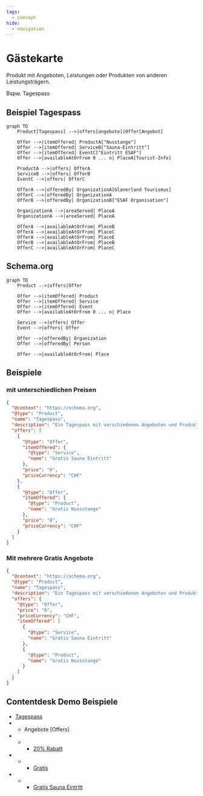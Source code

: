 ```yaml
---
tags:
  - concept
hide:
  - navigation
---
```

# Gästekarte

Produkt mit Angeboten, Leistungen oder Produkten von anderen Leistungsträgern.

Bspw. Tagespass

## Beispiel Tagespass
``` mermaid
graph TD
    Product[Tagespass] -->|offers[angebote]|Offer[Angebot]

    Offer -->|itemOffered| ProductA["Nusstange"]
    Offer -->|itemOffered| ServiceB["Sauna-Eintritt"]
    Offer -->|itemOffered| EventC["Eintritt ESAF"]
    Offer -->|availableAtOrFrom 0 ... n| PlaceA[Tourist-Info]

    ProductA -->|offers| OfferA
    ServiceB -->|offers| OfferB
    EventC -->|offers| OfferC

    OfferA -->|offeredBy| OrganizationA[Glanerland Tourismus]
    OfferC -->|offeredBy| OrganizationA
    OfferB -->|offeredBy| OrganizationB["ESAF Organisation"]

    OrganizationA -->|areaServed| PlaceA
    OrganizationA -->|areaServed| PlaceA

    OfferA -->|availableAtOrFrom| PlaceB
    OfferA -->|availableAtOrFrom| PlaceC
    OfferA -->|availableAtOrFrom| PlaceE
    OfferB -->|availableAtOrFrom| PlaceB
    OfferC -->|availableAtOrFrom| PlaceC
```

## Schema.org
``` mermaid
graph TD
    Product -->|offers|Offer

    Offer -->|itemOffered| Product
    Offer -->|itemOffered| Service
    Offer -->|itemOffered| Event
    Offer -->|availableAtOrFrom 0 ... n| Place

    Service -->|offers| Offer
    Event -->|offers| Offer

    Offer -->|offeredBy| Organization
    Offer -->|offeredBy| Person

    Offer -->|availableAtOrFrom| Place
```


## Beispiele

### mit unterschiedlichen Preisen

``` json
{
  "@context": "https://schema.org",
  "@type": "Product",
  "name": "Tagespass",
  "description": "Ein Tagespass mit verschiedenen Angeboten und Produkten von Partnerorganisationen.",
  "offers": [
    {
      "@type": "Offer",
      "itemOffered": {
        "@type": "Service",
        "name": "Gratis Sauna Eintritt"
      },
      "price": "0",
      "priceCurrency": "CHF"
    },
    {
      "@type": "Offer",
      "itemOffered": {
        "@type": "Product",
        "name": "Gratis Nussstange"
      },
      "price": "0",
      "priceCurrency": "CHF"
    }
  ]
}
```
### Mit mehrere Gratis Angebote
``` json
{
  "@context": "https://schema.org",
  "@type": "Product",
  "name": "Tagespass",
  "description": "Ein Tagespass mit verschiedenen Angeboten und Produkten von Partnerorganisationen.",
  "offers": {
    "@type": "Offer",
    "price": "0",
    "priceCurrency": "CHF",
    "itemOffered": [
      {
        "@type": "Service",
        "name": "Gratis Sauna Eintritt"
      },
      {
        "@type": "Product",
        "name": "Gratis Nussstange"
      }
    ]
  }
}
```



## Contentdesk Demo Beispiele

* [Tagespass](https://demo.pim.tso.ch/#/enrich/product/74589a84-bfb9-4fcb-a086-a349ba10205d)
* * Angebote [Offers]
* * * [20% Rabatt](https://demo.pim.tso.ch/#/enrich/product/856b935f-05e2-4f26-addc-33894f97b4f9)
* * * [Gratis](https://demo.pim.tso.ch/#/enrich/product/8b42f340-85bb-4bd1-b9c5-d0e23887bd94)
* * * [Gratis Sauna Eintritt](https://demo.pim.tso.ch/#/enrich/product/345c8f62-f583-4331-9523-af9ed65e0e54)